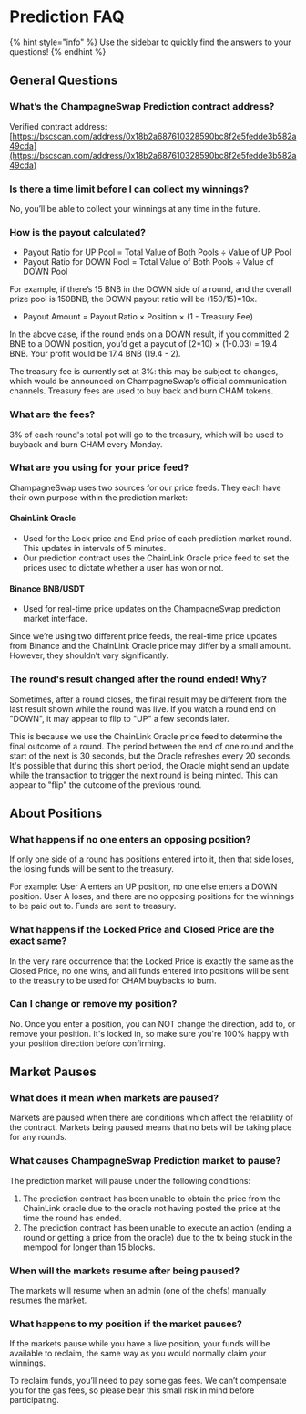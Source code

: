 # Prediction FAQ

{% hint style="info" %}
Use the sidebar to quickly find the answers to your questions!
{% endhint %}

## General Questions

### What’s the ChampagneSwap Prediction contract address?

Verified contract address: [https://bscscan.com/address/0x18b2a687610328590bc8f2e5fedde3b582a49cda](https://bscscan.com/address/0x18b2a687610328590bc8f2e5fedde3b582a49cda)

### Is there a time limit before I can collect my winnings?

No, you’ll be able to collect your winnings at any time in the future.

### How is the payout calculated?

* Payout Ratio for UP Pool = Total Value of Both Pools ÷ Value of UP Pool
* Payout Ratio for DOWN Pool = Total Value of Both Pools ÷ Value of DOWN Pool

For example, if there’s 15 BNB in the DOWN side of a round, and the overall prize pool is 150BNB, the DOWN payout ratio will be (150/15)=10x.

* Payout Amount = Payout Ratio × Position × (1 - Treasury Fee)

In the above case, if the round ends on a DOWN result, if you committed 2 BNB to a DOWN position, you’d get a payout of (2\*10) × (1-0.03) = 19.4 BNB. Your profit would be 17.4 BNB (19.4 - 2).

The treasury fee is currently set at 3%: this may be subject to changes, which would be announced on ChampagneSwap’s official communication channels. Treasury fees are used to buy back and burn CHAM tokens.

### **What are the fees?**

3% of each round's total pot will go to the treasury, which will be used to buyback and burn CHAM every Monday.

### What are you using for your price feed?

ChampagneSwap uses two sources for our price feeds. They each have their own purpose within the prediction market:

#### ChainLink Oracle

* Used for the Lock price and End price of each prediction market round. This updates in intervals of 5 minutes.
* Our prediction contract uses the ChainLink Oracle price feed to set the prices used to dictate whether a user has won or not.

#### Binance BNB/USDT

* Used for real-time price updates on the ChampagneSwap prediction market interface.

Since we’re using two different price feeds, the real-time price updates from Binance and the ChainLink Oracle price may differ by a small amount. However, they shouldn’t vary significantly.

### The round's result changed after the round ended! Why?

Sometimes, after a round closes, the final result may be different from the last result shown while the round was live. If you watch a round end on "DOWN", it may appear to flip to "UP" a few seconds later.

This is because we use the ChainLink Oracle price feed to determine the final outcome of a round. The period between the end of one round and the start of the next is 30 seconds, but the Oracle refreshes every 20 seconds. It's possible that during this short period, the Oracle might send an update while the transaction to trigger the next round is being minted. This can appear to "flip" the outcome of the previous round.

## About Positions

### **What happens if no one enters an opposing position?**

If only one side of a round has positions entered into it, then that side loses, the losing funds will be sent to the treasury.&#x20;

For example: User A enters an UP position, no one else enters a DOWN position. User A loses, and there are no opposing positions for the winnings to be paid out to. Funds are sent to treasury.

### **What happens if the Locked Price and Closed Price are the exact same?**

In the very rare occurrence that the Locked Price is exactly the same as the Closed Price, no one wins, and all funds entered into positions will be sent to the treasury to be used for CHAM buybacks to burn.

### **Can I change or remove my position?**

No. Once you enter a position, you can NOT change the direction, add to, or remove your position. It's locked in, so make sure you're 100% happy with your position direction before confirming.&#x20;

## Market Pauses

### What does it mean when markets are paused?

Markets are paused when there are conditions which affect the reliability of the contract. Markets being paused means that no bets will be taking place for any rounds.

### What causes ChampagneSwap Prediction market to pause?

The prediction market will pause under the following conditions:

1. The prediction contract has been unable to obtain the price from the ChainLink oracle due to the oracle not having posted the price at the time the round has ended.
2. The prediction contract has been unable to execute an action (ending a round or getting a price from the oracle) due to the tx being stuck in the mempool for longer than 15 blocks.

### When will the markets resume after being paused?

The markets will resume when an admin (one of the chefs) manually resumes the market.

### What happens to my position if the market pauses?

If the markets pause while you have a live position, your funds will be available to reclaim, the same way as you would normally claim your winnings.

To reclaim funds, you’ll need to pay some gas fees. We can’t compensate you for the gas fees, so please bear this small risk in mind before participating.
